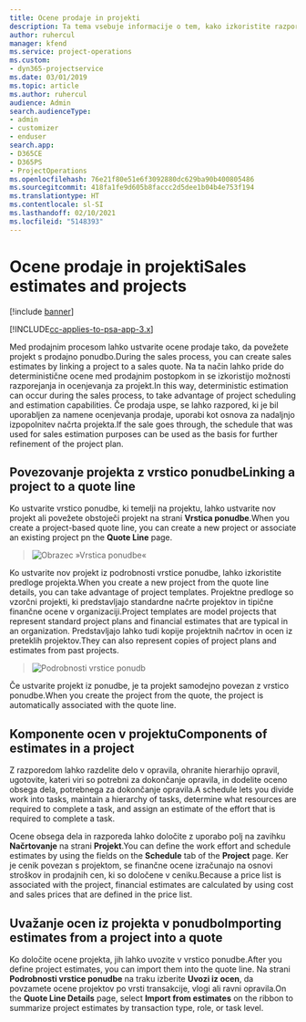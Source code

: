 ```yaml
---
title: Ocene prodaje in projekti
description: Ta tema vsebuje informacije o tem, kako izkoristite razpored in ocene v prodajnem procesu.
author: ruhercul
manager: kfend
ms.service: project-operations
ms.custom:
- dyn365-projectservice
ms.date: 03/01/2019
ms.topic: article
ms.author: ruhercul
audience: Admin
search.audienceType:
- admin
- customizer
- enduser
search.app:
- D365CE
- D365PS
- ProjectOperations
ms.openlocfilehash: 76e21f80e51e6f3092880dc629ba90b400805486
ms.sourcegitcommit: 418fa1fe9d605b8faccc2d5dee1b04b4e753f194
ms.translationtype: HT
ms.contentlocale: sl-SI
ms.lasthandoff: 02/10/2021
ms.locfileid: "5148393"
---
```

# <a name="sales-estimates-and-projects"></a><span data-ttu-id="b7007-103">Ocene prodaje in projekti</span><span class="sxs-lookup"><span data-stu-id="b7007-103">Sales estimates and projects</span></span>

[!include [banner](../includes/psa-now-project-operations.md)]

[!INCLUDE[cc-applies-to-psa-app-3.x](../includes/cc-applies-to-psa-app-3x.md)]

<span data-ttu-id="b7007-104">Med prodajnim procesom lahko ustvarite ocene prodaje tako, da povežete projekt s prodajno ponudbo.</span><span class="sxs-lookup"><span data-stu-id="b7007-104">During the sales process, you can create sales estimates by linking a project to a sales quote.</span></span> <span data-ttu-id="b7007-105">Na ta način lahko pride do deterministične ocene med prodajnim postopkom in se izkoristijo možnosti razporejanja in ocenjevanja za projekt.</span><span class="sxs-lookup"><span data-stu-id="b7007-105">In this way, deterministic estimation can occur during the sales process, to take advantage of project scheduling and estimation capabilities.</span></span> <span data-ttu-id="b7007-106">Če prodaja uspe, se lahko razpored, ki je bil uporabljen za namene ocenjevanja prodaje, uporabi kot osnova za nadaljnjo izpopolnitev načrta projekta.</span><span class="sxs-lookup"><span data-stu-id="b7007-106">If the sale goes through, the schedule that was used for sales estimation purposes can be used as the basis for further refinement of the project plan.</span></span>

## <a name="linking-a-project-to-a-quote-line"></a><span data-ttu-id="b7007-107">Povezovanje projekta z vrstico ponudbe</span><span class="sxs-lookup"><span data-stu-id="b7007-107">Linking a project to a quote line</span></span>

<span data-ttu-id="b7007-108">Ko ustvarite vrstico ponudbe, ki temelji na projektu, lahko ustvarite nov projekt ali povežete obstoječi projekt na strani **Vrstica ponudbe**.</span><span class="sxs-lookup"><span data-stu-id="b7007-108">When you create a project-based quote line, you can create a new project or associate an existing project pn the **Quote Line** page.</span></span> 

> ![Obrazec »Vrstica ponudbe«](media/project-8.png)
 
<span data-ttu-id="b7007-110">Ko ustvarite nov projekt iz podrobnosti vrstice ponudbe, lahko izkoristite predloge projekta.</span><span class="sxs-lookup"><span data-stu-id="b7007-110">When you create a new project from the quote line details, you can take advantage of project templates.</span></span> <span data-ttu-id="b7007-111">Projektne predloge so vzorčni projekti, ki predstavljajo standardne načrte projektov in tipične finančne ocene v organizaciji.</span><span class="sxs-lookup"><span data-stu-id="b7007-111">Project templates are model projects that represent standard project plans and financial estimates that are typical in an organization.</span></span> <span data-ttu-id="b7007-112">Predstavljajo lahko tudi kopije projektnih načrtov in ocen iz preteklih projektov.</span><span class="sxs-lookup"><span data-stu-id="b7007-112">They can also represent copies of project plans and estimates from past projects.</span></span>

> ![Podrobnosti vrstice ponudb](media/project-9.png)
  
<span data-ttu-id="b7007-114">Če ustvarite projekt iz ponudbe, je ta projekt samodejno povezan z vrstico ponudbe.</span><span class="sxs-lookup"><span data-stu-id="b7007-114">When you create the project from the quote, the project is automatically associated with the quote line.</span></span>

## <a name="components-of-estimates-in-a-project"></a><span data-ttu-id="b7007-115">Komponente ocen v projektu</span><span class="sxs-lookup"><span data-stu-id="b7007-115">Components of estimates in a project</span></span>

<span data-ttu-id="b7007-116">Z razporedom lahko razdelite delo v opravila, ohranite hierarhijo opravil, ugotovite, kateri viri so potrebni za dokončanje opravila, in dodelite oceno obsega dela, potrebnega za dokončanje opravila.</span><span class="sxs-lookup"><span data-stu-id="b7007-116">A schedule lets you divide work into tasks, maintain a hierarchy of tasks, determine what resources are required to complete a task, and assign an estimate of the effort that is required to complete a task.</span></span>

<span data-ttu-id="b7007-117">Ocene obsega dela in razporeda lahko določite z uporabo polj na zavihku **Načrtovanje** na strani **Projekt**.</span><span class="sxs-lookup"><span data-stu-id="b7007-117">You can define the work effort and schedule estimates by using the fields on the **Schedule** tab of the **Project** page.</span></span> <span data-ttu-id="b7007-118">Ker je cenik povezan s projektom, se finančne ocene izračunajo na osnovi stroškov in prodajnih cen, ki so določene v ceniku.</span><span class="sxs-lookup"><span data-stu-id="b7007-118">Because a price list is associated with the project, financial estimates are calculated by using cost and sales prices that are defined in the price list.</span></span>

## <a name="importing-estimates-from-a-project-into-a-quote"></a><span data-ttu-id="b7007-119">Uvažanje ocen iz projekta v ponudbo</span><span class="sxs-lookup"><span data-stu-id="b7007-119">Importing estimates from a project into a quote</span></span>

<span data-ttu-id="b7007-120">Ko določite ocene projekta, jih lahko uvozite v vrstico ponudbe.</span><span class="sxs-lookup"><span data-stu-id="b7007-120">After you define project estimates, you can import them into the quote line.</span></span> <span data-ttu-id="b7007-121">Na strani **Podrobnosti vrstice ponudbe** na traku izberite **Uvozi iz ocen**, da povzamete ocene projektov po vrsti transakcije, vlogi ali ravni opravila.</span><span class="sxs-lookup"><span data-stu-id="b7007-121">On the **Quote Line Details** page, select **Import from estimates** on the ribbon to summarize project estimates by transaction type, role, or task level.</span></span>
